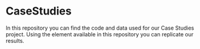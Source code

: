# CaseStudies
In this repository you can find the code and data used for our Case Studies project. Using the element available in this repository you can replicate our results.
